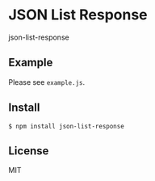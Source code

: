 # JSON List Response

json-list-response

## Example

Please see `example.js`.

## Install

    $ npm install json-list-response

## License

MIT
